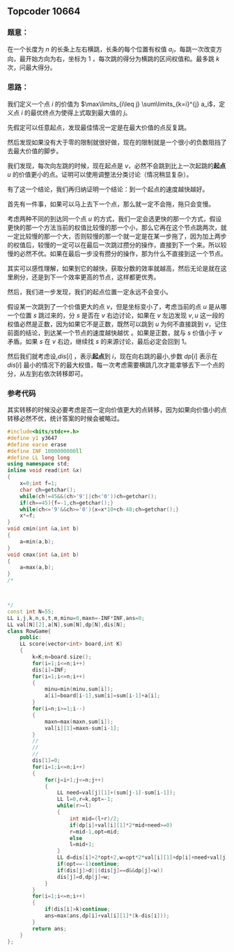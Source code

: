## Topcoder 10664

### 题意：

在一个长度为 $n$ 的长条上左右横跳，长条的每个位置有权值 $a_i$，每跳一次改变方向，最开始方向为右，坐标为 $1$ ，每次跳的得分为横跳的区间权值和。最多跳 $k$ 次，问最大得分。

### 思路：

我们定义一个点 $i$ 的价值为 $\max\limits_{i\leq j} \sum\limits_{k=i}^{j} a_i$，定义点  $i$ 的最优终点为使得上式取到最大值的 $j$。

先假定可以任意起点，发现最佳情况一定是在最大价值的点反复跳。

然后发现如果没有大于零的限制就很好做，现在的限制就是一个很小的负数阻挡了去最大价值的脚步。

我们发现，每次向左跳的时候，现在起点是 $v$，必然不会跳到比上一次起跳的**起点** $u$ 的价值更小的点。证明可以使用调整法分类讨论（情况稍显复杂）。

有了这一个结论，我们再归纳证明一个结论：到一个起点的速度越快越好。

首先有一件事，如果可以马上去下一个点，那么就一定不会拖，拖只会变慢。

考虑两种不同的到达同一个点 $u$ 的方式，我们一定会选更快的那一个方式，假设更快的那一个方法当前的权值比较慢的那一个小，那么它再在这个节点跳两次，就一定比较慢的那一个大，否则较慢的那一个就一定是在某一步拖了，因为加上两步的权值后，较慢的一定可以在最后一次跳过攒分的操作，直接到下一个来。所以较慢的必然不优。如果在最后一步没有攒分的操作，那为什么不直接到这一个节点。

其实可以感性理解，如果到它的越快，获取分数的效率就越高，然后无论是就在这里刷分，还是到下一个效率更高的节点，这样都更优秀。

然后，我们进一步发现，我们的起点位置一定永远不会变小。

假设某一次跳到了一个价值更大的点 $v$，但是坐标变小了，考虑当前的点 $u$ 是从哪一个位置 $s$ 跳过来的，分 $s$ 是否在 $v$ 右边讨论，如果在 $v$ 左边发现 $v,u$ 这一段的权值必然是正数，因为如果它不是正数，既然可以跳到 $u$ 为何不直接跳到 $v$，记住前面的结论，到达某一个节点的速度越快越优 。如果是正数，就与 $s$ 价值小于 $v$ 矛盾。如果 $s$ 在 $v$ 右边，继续找 $s$ 的来源讨论，最后必定会回到 $1$。

然后我们就考虑设,$dis[i]$ ，表示**起点**到 $i$，现在向右跳的最小,步数 $dp[i]$ 表示在 $dis[i]$ 最小的情况下的最大权值，每一次考虑需要横跳几次才能拿够去下一个点的分，从左到右依次转移即可。

### 参考代码

其实转移的时候没必要考虑是否一定向价值更大的点转移，因为如果向价值小的点转移必然不优，统计答案的时候会被略过。

```cpp
#include<bits/stdc++.h>
#define y1 y3647
#define earse erase
#define INF 1000000000ll
#define LL long long
using namespace std;
inline void read(int &x)
{
	x=0;int f=1;
	char ch=getchar();
	while(ch!=45&&(ch>'9'||ch<'0'))ch=getchar();
	if(ch==45){f=-1,ch=getchar();}
	while(ch<='9'&&ch>='0'){x=x*10+ch-48;ch=getchar();}
	x*=f;
}
void cmin(int &a,int b)
{
	a=min(a,b);
}
void cmax(int &a,int b)
{
	a=max(a,b);
}
/*



*/
const int N=55;
LL i,j,k,n,s,t,m,minu=0,maxn=-INF*INF,ans=0;
LL val[N][2],a[N],sum[N],dp[N],dis[N];
class RowGame{
	public:
	LL score(vector<int> board,int K)
	{
		k=K;n=board.size();
		for(i=1;i<=n;i++)
		dis[i]=INF;
		for(i=1;i<=n;i++)
		{
			minu=min(minu,sum[i]);
			a[i]=board[i-1],sum[i]=sum[i-1]+a[i];
		}
		for(i=n;i>=1;i--)
		{
			maxn=max(maxn,sum[i]);
			val[i][1]=maxn-sum[i-1];
		}
		//
		//
		//
		dis[1]=0;
		for(i=1;i<=n;i++)
		{
			for(j=i+1;j<=n;j++)
			{
				LL need=val[j][1]+(sum[j-1]-sum[i-1]);
				LL l=0,r=k,opt=-1;
				while(r>=l)
				{
					int mid=(l+r)/2;
					if(dp[i]+val[i][1]*2*mid+need>=0)
					r=mid-1,opt=mid;
					else
					l=mid+1;
				} 
				LL d=dis[i]+2*opt+2,w=opt*2*val[i][1]+dp[i]+need+val[j][1];
				if(opt==-1)continue;
				if(dis[j]>d||(dis[j]==d&&dp[j]<w))
				dis[j]=d,dp[j]=w;
			}
		}
		for(i=1;i<=n;i++)
		{
			if(dis[i]>k)continue;
			ans=max(ans,dp[i]+val[i][1]*(k-dis[i]));
		}
		return ans;
	}
};

```



